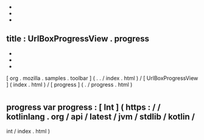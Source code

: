 -
-
-
title
:
UrlBoxProgressView
.
progress
-
-
-
-
[
org
.
mozilla
.
samples
.
toolbar
]
(
.
.
/
index
.
html
)
/
[
UrlBoxProgressView
]
(
index
.
html
)
/
[
progress
]
(
.
/
progress
.
html
)
#
progress
var
progress
:
[
Int
]
(
https
:
/
/
kotlinlang
.
org
/
api
/
latest
/
jvm
/
stdlib
/
kotlin
/
-
int
/
index
.
html
)
